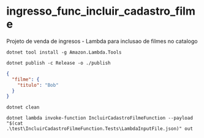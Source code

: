# ingresso_func_incluir_cadastro_filme
Projeto de venda de ingresos - Lambda para inclusao de filmes no catalogo

``` shell
dotnet tool install -g Amazon.Lambda.Tools 

dotnet publish -c Release -o ./publish
```

``` json
{
  "filme": {
    "titulo": "Bob"
  }
}
```

``` shell
dotnet clean
```

``` shell
dotnet lambda invoke-function IncluirCadastroFilmeFunction --payload "$(cat .\test\IncluirCadastroFilmeFunction.Tests\LambdaInputFile.json)" out
```
